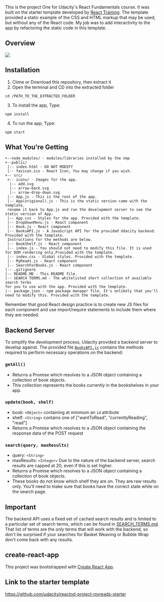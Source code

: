 This is the project One for Udacity's React Fundamentals course. It was built on the starter template developed by [React Training](https://reacttraining.com). The template provided a static example of the CSS and HTML markup that may be used, but without any of the React code. My job was to add interactivity to the app by refactoring the static code in this template.

## Overview
<img src="https://d17h27t6h515a5.cloudfront.net/topher/2017/July/595d48a9_correct-use-of-state/correct-use-of-state.gif"></img>

## Installation
1. Clone or Download this repository, then extract it
2. Open the terminal and CD into the extracted folder
```
cd /PATH_TO_THE_EXTRACTED_FOLDER
```
3. To install the app, Type:
```
npm install
```
4. To run the app, Type:
```
npm start
```

## What You're Getting
```
+--node_modules/ - modules/libraries installed by the nmp
+--public/    
 |-- index.html - DO NOT MODIFY
 |-- favicon.ico - React Icon, You may change if you wish.
+-- src/
 +-- icons/ - Images for the app.
  |-- add.svg
  |-- arrow-back.svg
  |-- arrow-drop-down.svg
 |-- App.js - This is the root of the app.
 |-- App(origional).js - This is the static version came with the template. 
 rename it back to App.js and run the development server to see the static version of App.
 |-- App.css - Styles for the app. Provided with the template.
 |-- DropDownMenu.js - React component
 |-- Book.js - React component
 |-- BooksAPI.js - A JavaScript API for the provided Udacity backend. Provided with the template.
 Instructions for the methods are below.
 |-- BookShelf.js - React component
 |-- index.js - You should not need to modify this file. It is used for DOM rendering only.Provided with the template.
 |-- index.css - Global styles. Provided with the template.
 |-- MyReads.js - React component
 |-- SearchForBooks.js - React component
|-- .gitignore 
|-- README.MD - This README file.
|-- SEARCH_TERMS.md - The whitelisted short collection of available search terms 
for you to use with the app. Provided with the template.
|-- package.json - npm package manager file. It's unlikely that you'll need to modify this. Provided with the template.
```

Remember that good React design practice is to create new JS files for each component and use import/require statements to include them where they are needed.

## Backend Server

To simplify the development process, Udacity provided a backend server to develop against. The provided file [`BooksAPI.js`](src/BooksAPI.js) contains the methods required to perform necessary operations on the backend:

### `getAll()`
* Returns a Promise which resolves to a JSON object containing a collection of book objects.
* This collection represents the books currently in the bookshelves in your app.

### `update(book, shelf)`
* book: `<Object>` containing at minimum an `id` attribute
* shelf: `<String>` contains one of ["wantToRead", "currentlyReading", "read"]  
* Returns a Promise which resolves to a JSON object containing the response data of the POST request

### `search(query, maxResults)`
* query: `<String>`
* maxResults: `<Integer>` Due to the nature of the backend server, search results are capped at 20, even if this is set higher.
* Returns a Promise which resolves to a JSON object containing a collection of book objects.
* These books do not know which shelf they are on. They are raw results only. You'll need to make sure that books have the correct state while on the search page.

## Important
The backend API uses a fixed set of cached search results and is limited to a particular set of search terms, which can be found in [SEARCH_TERMS.md](SEARCH_TERMS.md). That list of terms are the _only_ terms that will work with the backend, so don't be surprised if your searches for Basket Weaving or Bubble Wrap don't come back with any results. 

## create-react-app

This project was bootstrapped with [Create React App](https://github.com/facebookincubator/create-react-app). 

## Link to the starter template

https://github.com/udacity/reactnd-project-myreads-starter
